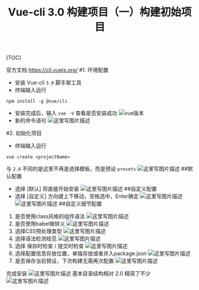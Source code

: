 ﻿---
title: Vue-cli 3.0 构建项目（一）构建初始项目
---
[TOC]

官方文档 https://cli.vuejs.org/
#1. 环境配置
- 安装 Vue-cli `3.0` 脚手架工具
- 终端输入运行
```
npm install -g @vue/cli
```
- 安装完成后，输入 `vue -V` 查看是否安装成功
![vue版本](https://img-blog.csdn.net/20180630211604504)
- 新的命令语句
![这里写图片描述](https://img-blog.csdn.net/20180630223641230)

#2. 初始化项目
- 终端输入运行
```
vue create <projectName>
```
与 `2.0` 不同的是这里不再是选择模板，而是预设 `presets`
![这里写图片描述](https://img-blog.csdn.net/20180630212309396)
##默认配置
- 选择 [默认] 将直接开始安装
![这里写图片描述](https://img-blog.csdn.net/20180630212512527)
##自定义配置
- 选择 [自定义]
方向键上下移动，空格选中，Enter确定
![这里写图片描述](https://img-blog.csdn.net/20180630214533983)
![这里写图片描述](https://img-blog.csdn.net/20180630215139224)
##自定义细节配置
1. 是否使用class风格的组件语法
![这里写图片描述](https://img-blog.csdn.net/20180630215412727)
2. 是否使用babel做转义
![这里写图片描述](https://img-blog.csdn.net/20180630215514100)
3. 选择CSS预处理类型
![这里写图片描述](https://img-blog.csdn.net/20180630215712368)
4. 选择语法检测规范
![这里写图片描述](https://img-blog.csdn.net/20180630215831621)
5. 选择 保存时检查 / 提交时检查
![这里写图片描述](https://img-blog.csdn.net/20180630220144146)
6. 选择配置信息存放位置，单独存放或者并入package.json
![这里写图片描述](https://img-blog.csdn.net/20180630220342169)
7. 是否保存当前预设，下次构建无需再次配置
![这里写图片描述](https://img-blog.csdn.net/20180630220444266)

完成安装
![这里写图片描述](https://img-blog.csdn.net/20180630222616446)
基本目录结构相对 2.0 精简了不少
![这里写图片描述](https://img-blog.csdn.net/2018063022281268)